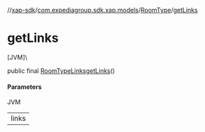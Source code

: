 //[xap-sdk](../../../index.md)/[com.expediagroup.sdk.xap.models](../index.md)/[RoomType](index.md)/[getLinks](get-links.md)

# getLinks

[JVM]\

public final [RoomTypeLinks](../-room-type-links/index.md)[getLinks](get-links.md)()

#### Parameters

JVM

| |
|---|
| links |
